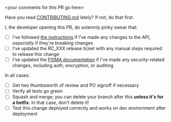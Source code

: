 \<your comments for this PR go here\>

Have you read [CONTRIBUTING.md](../CONTRIBUTING.md) lately? If not, do that first.

I, the developer opening this PR, do solemnly pinky swear that:

- [ ] I've followed [the instructions](https://github.com/DataBiosphere/consent-ontology/blob/develop/CONTRIBUTING.md#api-changes) if I've made any changes to the API, _especially_ if they're breaking changes
- [ ] I've updated the RC_XXX release ticket with any manual steps required to release this change
- [ ] I've updated the [FISMA documentation](https://github.com/DataBiosphere/consent-ontology/blob/develop/CONTRIBUTING.md#fisma-documentation-changes) if I've made any security-related changes, including auth, encryption, or auditing

In all cases:

- [ ] Get two thumbsworth of review and PO signoff if necessary
- [ ] Verify all tests go green
- [ ] Squash and merge; you can delete your branch after this **unless it's for a hotfix**. In that case, don't delete it!
- [ ] Test this change deployed correctly and works on dev environment after deployment
